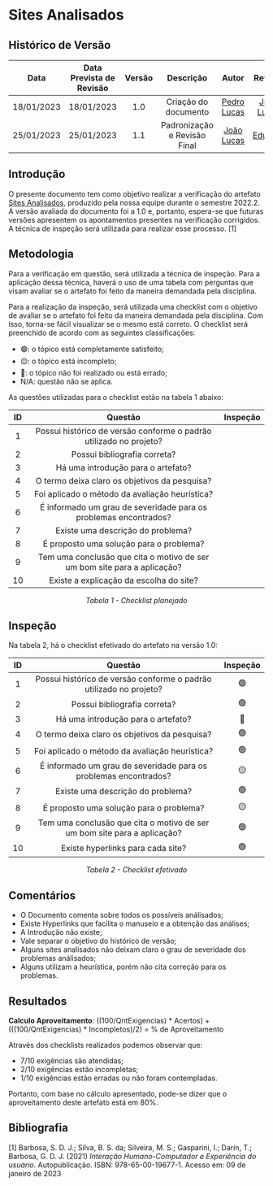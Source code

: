 # Sites Analisados
## <a>Histórico de Versão</a>
|    Data    | Data Prevista de Revisão | Versão |          Descrição           |                   Autor                    |                  Revisor                   |
| :--------: | :----------------------: | :----: | :--------------------------: | :----------------------------------------: | :----------------------------------------: |
| 18/01/2023 |        18/01/2023        |  1.0   |     Criação do documento     | [Pedro Lucas](https://github.com/PedroLSF) | [João Lucas](https://github.com/HacKairos) |
| 25/01/2023 |        25/01/2023        |  1.1   | Padronização e Revisão Final | [João Lucas](https://github.com/HacKairos) |   [Eduardo](https://github.com/edudsan)    |

## <a>Introdução</a>
O presente documento tem como objetivo realizar a verificação do artefato [Sites Analisados](../../Planejamento/SitesAnalisados.md), produzido pela nossa equipe durante o semestre 2022.2. A versão avaliada do documento foi a 1.0 e, portanto, espera-se que futuras versões apresentem os apontamentos presentes na verificação corrigidos. A técnica de inspeção será utilizada para realizar esse processo. [1]

## <a>Metodologia</a>
Para a verificação em questão, será utilizada a técnica de inspeção. Para a aplicação dessa técnica, haverá o uso de uma tabela com perguntas que visam avaliar se o artefato foi feito da maneira demandada pela disciplina.

Para a realização da inspeção, será utilizada uma checklist com o objetivo de avaliar se o artefato foi feito da maneira demandada pela disciplina. Com isso, torna-se fácil visualizar se o mesmo está correto. O checklist será preenchido de acordo com as seguintes classificações:

* 🟢: o tópico está completamente satisfeito;
* 🟡: o tópico está incompleto;
* 🔴: o tópico não foi realizado ou está errado;
* N/A: questão não se aplica.

As questões utilizadas para o checklist estão na tabela 1 abaixo:

<center>

|  ID   |                                 Questão                                  | Inspeção |
| :---: | :----------------------------------------------------------------------: | :------: |
|   1   |    Possui histórico de versão conforme o padrão utilizado no projeto?    |          |
|   2   |                       Possui bibliografia correta?                       |          |
|   3   |                    Há uma introdução para o artefato?                    |          |
|   4   |              O termo deixa claro os objetivos da pesquisa?               |          |
|   5   |              Foi aplicado o método da avaliação heurística?              |          |
|   6   |     É informado um grau de severidade para os problemas encontrados?     |          |
|   7   |                    Existe uma descrição do problema?                     |          |
|   8   |                 É proposto uma solução para o problema?                  |          |
|   9   | Tem uma conclusão que cita o motivo de ser um bom site para a aplicação? |          |
|  10   |                 Existe a explicação da escolha do site?                  |          |
  
*Tabela 1 - Checklist planejado*

</center>

## <a>Inspeção</a>

Na tabela 2, há o checklist efetivado do artefato na versão 1.0:

<center>


|  ID   |                                 Questão                                  | Inspeção |
| :---: | :----------------------------------------------------------------------: | :------: |
|   1   |    Possui histórico de versão conforme o padrão utilizado no projeto?    |    🟢     |
|   2   |                       Possui bibliografia correta?                       |    🟢     |
|   3   |                    Há uma introdução para o artefato?                    |    🔴     |
|   4   |              O termo deixa claro os objetivos da pesquisa?               |    🟢     |
|   5   |              Foi aplicado o método da avaliação heurística?              |    🟢     |
|   6   |     É informado um grau de severidade para os problemas encontrados?     |    🟡     |
|   7   |                    Existe uma descrição do problema?                     |    🟢     |
|   8   |                 É proposto uma solução para o problema?                  |    🟡     |
|   9   | Tem uma conclusão que cita o motivo de ser um bom site para a aplicação? |    🟢     |
|  10   |                    Existe hyperlinks para cada site?                     |    🟢     |
  
*Tabela 2 - Checklist efetivado*

</center>

## <a>Comentários</a>

* O Documento comenta sobre todos os possíveis análisados;
* Existe Hyperlinks que facilita o manuseio e a obtenção das análises;
* A Introdução não existe;
* Vale separar o objetivo do histórico de versão;
* Alguns sites analisados não deixam claro o grau de severidade dos problemas análisados;
* Alguns utilizam a heurística, porém não cita correção para os problemas.

## <a>Resultados</a>
<a>**Calculo Aproveitamento**</a>: ((100/QntExigencias) * Acertos) + (((100/QntExigencias) * Incompletos)/2) = % de Aproveitamento

Através dos checklists realizados podemos observar que:

* 7/10 exigências são atendidas;
* 2/10 exigências estão incompletas;
* 1/10 exigências estão erradas ou não foram contempladas.

Portanto, com base no cálculo apresentado, pode-se dizer que o aproveitamento deste artefato está em 80%.

## <a>Bibliografia</a>

[1] Barbosa, S. D. J.; Silva, B. S. da; Silveira, M. S.; Gasparini, I.; Darin, T.; Barbosa, G. D. J. (2021) _Interação Humano-Computador e Experiência do usuário_. Autopublicação. ISBN: 978-65-00-19677-1. Acesso em: 09 de janeiro de 2023
